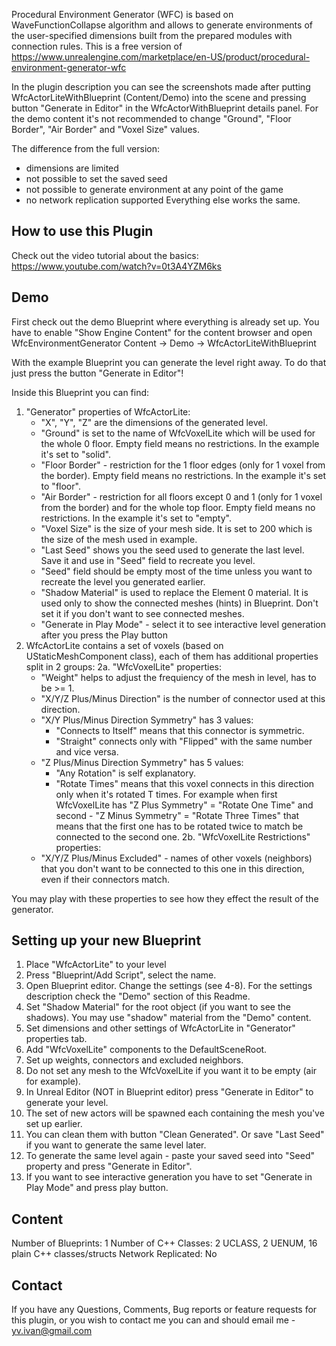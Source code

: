 Procedural Environment Generator (WFC) is based on WaveFunctionCollapse algorithm and allows to generate environments of the user-specified dimensions built from the prepared modules with connection rules.
This is a free version of https://www.unrealengine.com/marketplace/en-US/product/procedural-environment-generator-wfc

In the plugin description you can see the screenshots made after putting WfcActorLiteWithBlueprint (Content/Demo) into the scene and pressing button "Generate in Editor" in the WfcActorWithBlueprint details panel.
For the demo content it's not recommended to change "Ground", "Floor Border", "Air Border" and "Voxel Size" values.

The difference from the full version:
 - dimensions are limited
 - not possible to set the saved seed
 - not possible to generate environment at any point of the game
 - no network replication supported
Everything else works the same.

How to use this Plugin
-------------

Check out the video tutorial about the basics: https://www.youtube.com/watch?v=0t3A4YZM6ks

Demo
-------------
First check out the demo Blueprint where everything is already set up.
You have to enable "Show Engine Content" for the content browser and open WfcEnvironmentGenerator Content -> Demo -> WfcActorLiteWithBlueprint

With the example Blueprint you can generate the level right away.
To do that just press the button "Generate in Editor"!

Inside this Blueprint you can find:
1. "Generator" properties of WfcActorLite:
   - "X", "Y", "Z" are the dimensions of the generated level.
   - "Ground" is set to the name of WfcVoxelLite which will be used for the whole 0 floor. Empty field means no restrictions.
     In the example it's set to "solid".
   - "Floor Border" - restriction for the 1 floor edges (only for 1 voxel from the border). Empty field means no restrictions.
     In the example it's set to "floor".
   - "Air Border" - restriction for all floors except 0 and 1 (only for 1 voxel from the border) and for the whole top floor.
     Empty field means no restrictions. In the example it's set to "empty".
   - "Voxel Size" is the size of your mesh side. It is set to 200 which is the size of the mesh used in example.
   - "Last Seed" shows you the seed used to generate the last level. Save it and use in "Seed" field to recreate you level.
   - "Seed" field should be empty most of the time unless you want to recreate the level you generated earlier.
   - "Shadow Material" is used to replace the Element 0 material. It is used only to show the connected meshes (hints) in Blueprint.
     Don't set it if you don't want to see connected meshes.
   - "Generate in Play Mode" - select it to see interactive level generation after you press the Play button
2. WfcActorLite contains a set of voxels (based on UStaticMeshComponent class), each of them has additional properties split in 2 groups:
 2a. "WfcVoxelLite" properties:
   - "Weight" helps to adjust the frequiency of the mesh in level, has to be >= 1.
   - "X/Y/Z Plus/Minus Direction" is the number of connector used at this direction.
   - "X/Y Plus/Minus Direction Symmetry" has 3 values:
     - "Connects to Itself" means that this connector is symmetric.
     - "Straight" connects only with "Flipped" with the same number and vice versa.
   - "Z Plus/Minus Direction Symmetry" has 5 values:
     - "Any Rotation" is self explanatory.
     - "Rotate <T> Times" means that this voxel connects in this direction only when it's rotated T times.
       For example when first WfcVoxelLite has "Z Plus Symmetry" = "Rotate One Time" and second - "Z Minus Symmetry" = "Rotate Three Times"
       that means that the first one has to be rotated twice to match be connected to the second one.
 2b. "WfcVoxelLite Restrictions" properties:
   - "X/Y/Z Plus/Minus Excluded" - names of other voxels (neighbors) that you don't want to be connected to this one in this direction,
     even if their connectors match.

You may play with these properties to see how they effect the result of the generator.

Setting up your new Blueprint
-------------

1. Place "WfcActorLite" to your level
2. Press "Blueprint/Add Script", select the name.
3. Open Blueprint editor. Change the settings (see 4-8).
   For the settings description check the "Demo" section of this Readme.
4. Set "Shadow Material" for the root object (if you want to see the shadows). You may use "shadow" material from the "Demo" content.
5. Set dimensions and other settings of WfcActorLite in "Generator" properties tab.
6. Add "WfcVoxelLite" components to the DefaultSceneRoot.
7. Set up weights, connectors and excluded neighbors.
8. Do not set any mesh to the WfcVoxelLite if you want it to be empty (air for example).
9. In Unreal Editor (NOT in Blueprint editor) press "Generate in Editor" to generate your level.
10. The set of new actors will be spawned each containing the mesh you've set up earlier.
11. You can clean them with button "Clean Generated". Or save "Last Seed" if you want to generate the same level later.
12. To generate the same level again - paste your saved seed into "Seed" property and press "Generate in Editor".
13. If you want to see interactive generation you have to set "Generate in Play Mode" and press play button.

Content
-------------

Number of Blueprints: 1
Number of C++ Classes: 2 UCLASS, 2 UENUM, 16 plain C++ classes/structs
Network Replicated: No

Contact
-------------
If you have any Questions, Comments, Bug reports or feature requests for this plugin, or you wish to contact me you can and should email me - yv.ivan@gmail.com

